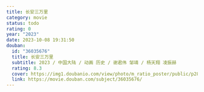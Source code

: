 ```yaml
---
title: 长安三万里
category: movie
status: todo
rating: 0
year: "2023"
date: 2023-10-08 19:31:50
douban:
  id: "36035676"
  title: 长安三万里
  subtitle: 2023 / 中国大陆 / 动画 历史 / 谢君伟 邹靖 / 杨天翔 凌振赫
  rating: 8.3
  cover: https://img1.doubanio.com/view/photo/m_ratio_poster/public/p2893820209.jpg
  link: https://movie.douban.com/subject/36035676/
---
```


